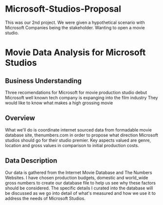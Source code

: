 ﻿# Microsoft-Studios-Proposal
This was our 2nd project. We were given a hypothetical scenario with Microsoft Companies being the stakeholder. Wanting to open a movie studio.
# Movie Data Analysis for Microsoft Studios
##  Business Understanding
Three recomendations for Microsoft for movie production studio debut Microsoft well known tech company is expanging into the film industry They would like to know what makes a high grossing movie
## Overview
What we'll do is coordinate internet sourced data from formadable movie database site, thenumbers.com 
in order to propose what direction Microsoft studios should go for their studio premier.
Key aspects valued are genre, location and gross values in comparison to initial production costs.
## Data Description
Our data is gathered from the Internet Movie Database and The Numbers Websites.
I have chosen production budgets, domestic and world_wide gross numbers to create our database file to help us see why these factors should be considered.
The specific details I curated into the database will be discussed as we go into detail of what's measured and how we use it to address the needs of Microsoft Studios.
